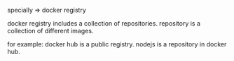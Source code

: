 specially => docker registry

docker registry includes a collection of repositories.
repository is a collection of different images.

for example:
docker hub is a public registry.
nodejs is a repository in docker hub.
